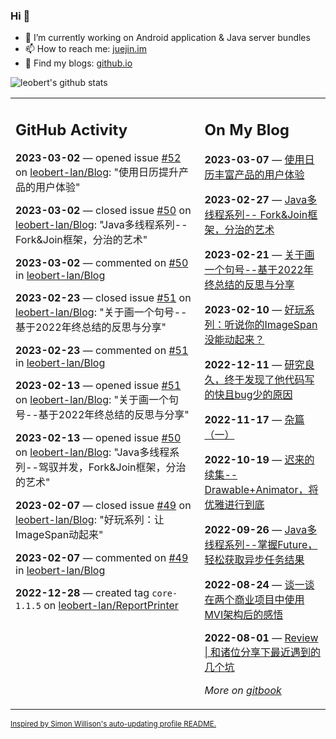 ### Hi 👋

<!--
**leobert-lan/leobert-lan** is a ✨ _special_ ✨ repository because its `README.md` (this file) appears on your GitHub profile.

Here are some ideas to get you started:

- 🔭 I’m currently working on ...
- 🌱 I’m currently learning ...
- 👯 I’m looking to collaborate on ...
- 🤔 I’m looking for help with ...
- 💬 Ask me about ...
- 📫 How to reach me: ...
- 😄 Pronouns: ...
- ⚡ Fun fact: ...
-->

- 🔭 I’m currently working on Android application & Java server bundles
- 📫 How to reach me: [juejin.im](https://juejin.cn/user/2066737589654327)
- 👀 Find my blogs: [github.io](https://leobert-lan.github.io/)


![leobert's github stats](https://github-readme-stats.vercel.app/api?username=leobert-lan&show_icons=true&count_private=true)

<table><tr><td valign="top" width="60%">

## GitHub Activity
<!-- githubActivity starts -->
**2023-03-02** — opened issue [#52](https://github.com/leobert-lan/Blog/issues/52) on [leobert-lan/Blog](https://github.com/leobert-lan/Blog): "使用日历提升产品的用户体验"

**2023-03-02** — closed issue [#50](https://github.com/leobert-lan/Blog/issues/50) on [leobert-lan/Blog](https://github.com/leobert-lan/Blog): "Java多线程系列--Fork&Join框架，分治的艺术"

**2023-03-02** — commented on [#50](https://github.com/leobert-lan/Blog/issues/50#issuecomment-1451329548) in [leobert-lan/Blog](https://github.com/leobert-lan/Blog)

**2023-02-23** — closed issue [#51](https://github.com/leobert-lan/Blog/issues/51) on [leobert-lan/Blog](https://github.com/leobert-lan/Blog): "关于画一个句号--基于2022年终总结的反思与分享"

**2023-02-23** — commented on [#51](https://github.com/leobert-lan/Blog/issues/51#issuecomment-1441227602) in [leobert-lan/Blog](https://github.com/leobert-lan/Blog)

**2023-02-13** — opened issue [#51](https://github.com/leobert-lan/Blog/issues/51) on [leobert-lan/Blog](https://github.com/leobert-lan/Blog): "关于画一个句号--基于2022年终总结的反思与分享"

**2023-02-13** — opened issue [#50](https://github.com/leobert-lan/Blog/issues/50) on [leobert-lan/Blog](https://github.com/leobert-lan/Blog): "Java多线程系列--驾驭并发，Fork&Join框架，分治的艺术"

**2023-02-07** — closed issue [#49](https://github.com/leobert-lan/Blog/issues/49) on [leobert-lan/Blog](https://github.com/leobert-lan/Blog): "好玩系列：让ImageSpan动起来"

**2023-02-07** — commented on [#49](https://github.com/leobert-lan/Blog/issues/49#issuecomment-1420141435) in [leobert-lan/Blog](https://github.com/leobert-lan/Blog)

**2022-12-28** — created tag `core-1.1.5` on [leobert-lan/ReportPrinter](https://github.com/leobert-lan/ReportPrinter)
<!-- githubActivity ends -->
</td><td valign="top" width="40%">

## On My Blog
<!-- blog starts -->
**2023-03-07** — [使用日历丰富产品的用户体验](https://juejin.cn/post/7207648496978657341)

**2023-02-27** — [Java多线程系列-- Fork&Join框架，分治的艺术](https://juejin.cn/post/7204782377348726840)

**2023-02-21** — [关于画一个句号--基于2022年终总结的反思与分享](https://juejin.cn/post/7202445722971537465)

**2023-02-10** — [好玩系列：听说你的ImageSpan没能动起来？](https://juejin.cn/post/7197010875398635580)

**2022-12-11** — [研究良久，终于发现了他代码写的快且bug少的原因](https://juejin.cn/post/7175772997582585917)

**2022-11-17** — [杂篇（一）](https://juejin.cn/post/7166899226260013093)

**2022-10-19** — [迟来的续集--Drawable+Animator，将优雅进行到底](https://juejin.cn/post/7155690991721119781)

**2022-09-26** — [Java多线程系列--掌握Future，轻松获取异步任务结果](https://juejin.cn/post/7147552484213719076)

**2022-08-24** — [谈一谈在两个商业项目中使用MVI架构后的感悟](https://juejin.cn/post/7135328592673636359)

**2022-08-01** — [Review | 和诸位分享下最近遇到的几个坑](https://juejin.cn/post/7126207584528236580)
<!-- blog ends -->
_More on [gitbook](https://leobert-lan.github.io/)_
</td></tr></table>

<sub><a href="https://simonwillison.net/2020/Jul/10/self-updating-profile-readme/">Inspired by Simon Willison's auto-updating profile README.</a></sub>